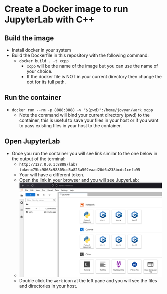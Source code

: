 # Create a Docker image to run JupyterLab with C++

## Build the image
- Install docker in your system
- Build the Dockerfile in this repository with the following command:
  - `docker build . -t xcpp`
    - `xcpp` will be the name of the image but you can use the name of your choice.
    -  If the docker file is NOT in your current directory then change the dot for its full path.

## Run the container
- `docker run --rm -p 8888:8888 -v "$(pwd)":/home/jovyan/work xcpp`
  - Note the command will bind your current directory (pwd) to the container, this is useful to save your files in your host or if you want to pass existing files in your host to the container.


## Open JupyterLab
- Once you run the container you will see link similar to the one below in the output of the terminal:
    - `http://127.0.0.1:8888/lab?token=75bc9868c98805cd5a823a502eaad20d6a238bcdc1cefb95`
    - Your will have a different token.
    - Open the link in your browser and you will see JupyerLab:
    -  ![screenshot of jupyterlab](./jupyterlab.png)
    -  Double click the `work` icon at the left pane and you will see the files and directories in your host.
